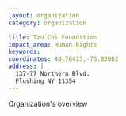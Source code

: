 ```yaml
---
layout: organization
category: organization

title: Tzu Chi Foundation
impact_area: Human Rights
keywords: 
coordinates: 40.76413,-73.82862
address: |
  137-77 Northern Blvd.
  Flushing NY 11354
---
```

Organization's overview
